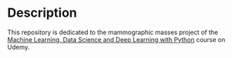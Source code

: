 # Description

This repository is dedicated to the  mammographic masses project of the [Machine Learning, Data Science and Deep Learning with Python](https://www.udemy.com/course/data-science-and-machine-learning-with-python-hands-on/) course on Udemy.
